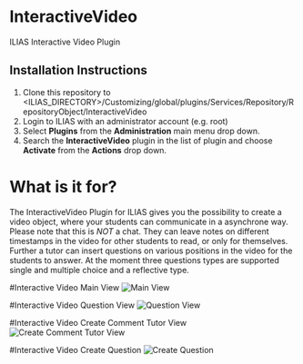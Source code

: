 # InteractiveVideo
ILIAS Interactive Video Plugin

## Installation Instructions
1. Clone this repository to <ILIAS_DIRECTORY>/Customizing/global/plugins/Services/Repository/RepositoryObject/InteractiveVideo
2. Login to ILIAS with an administrator account (e.g. root)
3. Select **Plugins** from the **Administration** main menu drop down.
4. Search the **InteractiveVideo** plugin in the list of plugin and choose **Activate** from the **Actions** drop down.

# What is it for?
The InteractiveVideo Plugin for ILIAS gives you the possibility to create a video object, where your students can communicate in a asynchrone way. Please note that this is *NOT* a chat. They can leave notes on different timestamps in the video for other students to read, or only for themselves. Further a tutor can insert questions on various positions in the video for the students to answer. At the moment three questions types are supported single and multiple choice and a reflective type. 

#Interactive Video Main View
![Main View](http://gvollbach.github.io/InteractiveVideo/images/main_view.png)

#Interactive Video Question View
![Question View](http://gvollbach.github.io/InteractiveVideo/images/view_question.png)

#Interactive Video Create Comment Tutor View
![Create Comment Tutor View](http://gvollbach.github.io/InteractiveVideo/images/create_comment.png)

#Interactive Video Create Question
![Create Question](http://gvollbach.github.io/InteractiveVideo/images/create_question.png)
